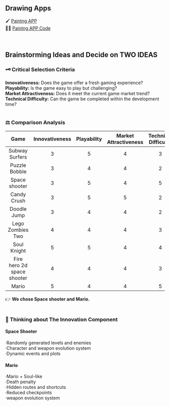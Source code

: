 ## Drawing Apps
🖌 [Paintng APP](https://editor.p5js.org/ut125/full/jm8rUqeXu)<br>
🧑‍💻 [Paintng APP Code](https://github.com/UoB-COMSM0166/2025-group-26/tree/main/painting)
<br>
<br>
<br>


## Brainstorming Ideas and Decide on TWO IDEAS
### 🗝 Critical Selection Criteria
**Innovativeness:** Does the game offer a fresh gaming experience?<br>
**Playability:** Is the game easy to play but challenging?<br>
**Market Attractiveness:** Does it meet the current game market trend?<br>
**Technical Difficulty:** Can the game be completed within the development time?<br>
<br>

### ⚖ Comparison Analysis
|Game|Innovativeness|Playability|Market Attractiveness|Technical Difficulty|**average score**|
|:---:|:---:|:---:|:---:|:---:|:---:|
|Subway Surfers|3|5|4|3|3.75
|Puzzle Bobble|3|4|4|2|3.25
|Space shooter|3|5|4|5|4.25
|Candy Crush|3|5|5|2|3.75
|Doodle Jump|3|4|4|2|3.25
|Lego Zombies Two|4|4|4|3|3.75
|Soul Knight|5|5|4|4|4.5
|Fire hero 2d space shooter|4|4|4|3|3.75
|Mario|5|4|4|5|4.5

👉 **We chose Space shooter and Mario.**
<br>
<br>
### 🤔 Thinking about The Innovation Component
#### Space Shooter 
·Randomly generated levels and enemies<br>
·Character and weapon evolution system<br>
·Dynamic events and plots<br>

#### Mario 
·Mario + Soul-like<br>
·Death penalty<br>
·Hidden routes and shortcuts<br>
·Reduced checkpoints<br>
·weapon evolution system<br>
